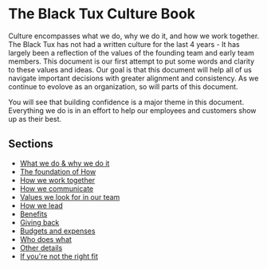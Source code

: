 # The Black Tux Culture Book  
  
Culture encompasses what we do, why we do it, and how we work together. The Black Tux has not had a written culture for the last 4 years - It has largely been a reflection of the values of the founding team and early team members. This document is our first attempt to put some words and clarity to these values and ideas. Our goal is that this document will help all of us navigate important decisions with greater alignment and consistency. As we continue to evolove as an organization, so will parts of this document.  
  
You will see that building confidence is a major theme in this document. Everything we do is in an effort to help our employees and customers show up as their best.  

## Sections
* [What we do & why we do it](https://github.com/andrewblackmon/culture/blob/master/purpose-vision-mission.md)
* [The foundation of How](https://github.com/andrewblackmon/culture/blob/master/the-foundation-of-our-culture.md)
* [How we work together](https://github.com/andrewblackmon/culture/blob/master/how-we-work-together.md)
* [How we communicate](https://github.com/andrewblackmon/culture/blob/master/communication.md)
* [Values we look for in our team](https://github.com/andrewblackmon/culture/blob/master/values-we-look-for.md)
* [How we lead](https://github.com/andrewblackmon/culture/blob/master/how-we-lead.md)
* [Benefits](https://github.com/andrewblackmon/culture/blob/master/benefits.md)
* [Giving back](https://github.com/andrewblackmon/culture/blob/master/giving-back.md)
* [Budgets and expenses](https://github.com/andrewblackmon/culture/blob/master/budgets-and-expenses.md)
* [Who does what](https://github.com/andrewblackmon/culture/blob/master/who-does-what.md)
* [Other details](https://github.com/andrewblackmon/culture/blob/master/other-details.md)
* [If you're not the right fit](https://github.com/andrewblackmon/culture/blob/master/if-you're-not-the-right-fit.md)
